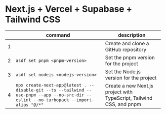 # Next.js + Vercel + Supabase + Tailwind CSS

|     | command | description |
| --- | ---- | --- |
| 1    |  | Create and clone a GitHub repository |
| 2 | `asdf set pnpm <pnpm-version>` | Set the pnpm version for the project |
| 3 | `asdf set nodejs <nodejs-version>` | Set the Node.js version for the project |
| 4 | `npx create-next-app@latest . --disable-git --ts --tailwind --use-pnpm --app --no-src-dir --eslint --no-turbopack --import-alias "@/*"` | Create a new Next.js project with TypeScript, Tailwind CSS, and pnpm |

